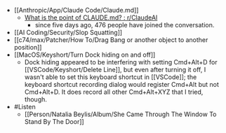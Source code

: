 - [[Anthropic/App/Claude Code/Claude.md]]
	- [What is the point of CLAUDE.md? : r/ClaudeAI](https://www.reddit.com/r/ClaudeAI/comments/1nokaln/what_is_the_point_of_claudemd/)
		- since five days ago, 476 people have joined the conversation.
- [[AI Coding/Security/Slop Squatting]]
- [[c74/max/Patcher/How To/Drag Bang or another object to another position]]
- [[MacOS/Keyshort/Turn Dock hiding on and off]]
	- Dock hiding appeared to be interfering with setting Cmd+Alt+D for [[VSCode/Keyshort/Delete Line]], but even after turning it off, I wasn't able to set this keyboard shortcut in [[VSCode]]; the keyboard shortcut recording dialog would register Cmd+Alt but not Cmd+Alt+D.  It does record all other Cmd+Alt+XYZ that I tried, though.
- #Listen
	- [[Person/Natalia Beylis/Album/She Came Through The Window To Stand By The Door]]